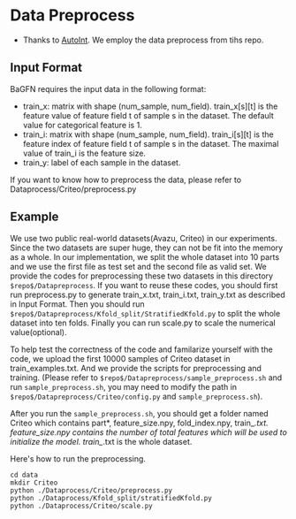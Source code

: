 # Data Preprocess

- Thanks to [AutoInt](https://github.com/DeepGraphLearning/RecommenderSystems/tree/master/featureRec). We employ the data preprocess from tihs repo.

## Input Format

BaGFN requires the input data in the following format:

- train_x: matrix with shape (num_sample, num_field). train_x[s][t] is the feature value of feature field t of sample s in the dataset. The default value for categorical feature is 1.
- train_i: matrix with shape (num_sample, num_field). train_i[s][t] is the feature index of feature field t of sample s in the dataset. The maximal value of train_i is the feature size.
- train_y: label of each sample in the dataset.

If you want to know how to preprocess the data, please refer to Dataprocess/Criteo/preprocess.py

## Example

We use two public real-world datasets(Avazu, Criteo) in our experiments. Since the two datasets are super huge, they can not be fit into the memory as a whole. In our implementation, we split the whole dataset into 10 parts and we use the first file as test set and the second file as valid set. We provide the codes for preprocessing these two datasets in this directory `$repo$/Datapreprocess`. If you want to reuse these codes, you should first run preprocess.py to generate train_x.txt, train_i.txt, train_y.txt as described in Input Format. Then you should run `$repo$/Datapreprocess/Kfold_split/StratifiedKfold.py` to split the whole dataset into ten folds. Finally you can run scale.py to scale the numerical value(optional).

To help test the correctness of the code and familarize yourself with the code, we upload the first 10000 samples of Criteo dataset in train_examples.txt. And we provide the scripts for preprocessing and training. (Please refer to `$repo$/Datapreprocess/sample_preprocess.sh` and run `sample_preprocess.sh`, you may need to modify the path in `$repo$/Datapreprocess/Criteo/config.py` and `sample_preprocess.sh`).

After you run the `sample_preprocess.sh`, you should get a folder named Criteo which contains part*, feature_size.npy, fold_index.npy, train_*.txt. feature_size.npy contains the number of total features which will be used to initialize the model. train_*.txt is the whole dataset.

Here's how to run the preprocessing.

```shell
cd data
mkdir Criteo
python ./Dataprocess/Criteo/preprocess.py
python ./Dataprocess/Kfold_split/stratifiedKfold.py
python ./Dataprocess/Criteo/scale.py
```